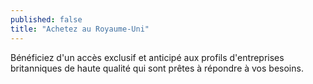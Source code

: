 ```yaml
---
published: false
title: "Achetez au Royaume-Uni"
---
```

 Bénéficiez d'un accès exclusif et anticipé aux profils d'entreprises britanniques de haute qualité qui sont prêtes à répondre à vos besoins.
